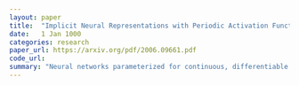 ```yaml
---
layout: paper
title:  "Implicit Neural Representations with Periodic Activation Functions"
date:   1 Jan 1000
categories: research
paper_url: https://arxiv.org/pdf/2006.09661.pdf
code_url: 
summary: "Neural networks parameterized for continuous, differentiable signal representations provide a promising paradigm but struggle with modeling fine detail and representing spatial and temporal derivatives critical for signals defined by partial differential equations. We introduce sinusoidal representation networks (SIRENs), utilizing periodic activation functions to effectively capture complex natural signals and their derivatives. Our analysis leads to a principled initialization strategy, enabling the representation of images, wavefields, video, sound, and derivatives. We also showcase SIRENs' application in solving boundary value problems like Eikonal equations, the Poisson equation, and the Helmholtz and wave equations, and extend their use with hypernetworks to learn priors for SIREN functions. A video overview and full applications are available on our project website."
---
```


